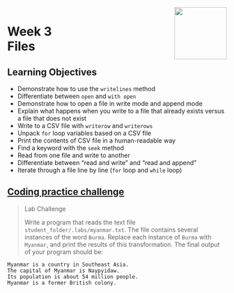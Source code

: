 <a href="../">
  <img src="/img/Python_Basic_Structures_Lists,_Strings,_and_Files_logo.avif" width="120" align="right">
</a>

# Week 3 <br> Files

## Learning Objectives
- Demonstrate how to use the `writelines` method
- Differentiate between `open` and `with open`
- Demonstrate how to open a file in write mode and append mode
- Explain what happens when you write to a file that already exists versus a file that does not exist
- Write to a CSV file with `writerow` and `writerows`
- Unpack `for` loop variables based on a CSV file
- Print the contents of CSV file in a human-readable way
- Find a keyword with the `seek` method
- Read from one file and write to another
- Differentiate between “read and write” and “read and append”
- Iterate through a file line by line (`for` loop and `while` loop)

## [Coding practice challenge](./lab_challenge.py)

>Lab Challenge
>
>Write a program that reads the text file `student_folder/.labs/myanmar.txt`. The file contains several instances of the word `Burma`. Replace each instance of `Burma` with `Myanmar`, and print the results of this transformation. The final output of your program should be:

```
Myanmar is a country in Southeast Asia.
The capital of Myanmar is Naypyidaw.
Its population is about 54 million people.
Myanmar is a former British colony.
```
